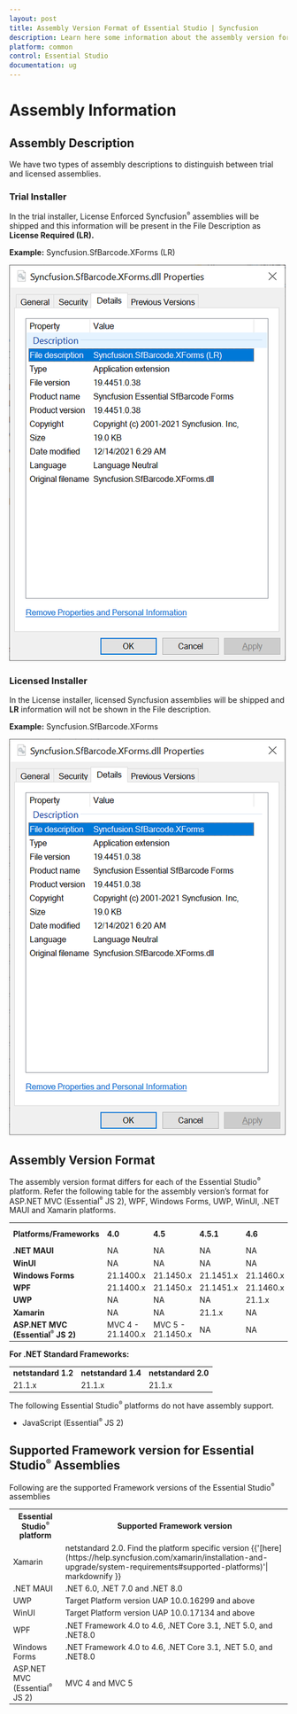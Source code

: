```yaml
---
layout: post
title: Assembly Version Format of Essential Studio | Syncfusion
description: Learn here some information about the assembly version format of Syncfusion Essential Studio and more details.
platform: common
control: Essential Studio
documentation: ug
---
```


# Assembly Information

## Assembly Description

We have two types of assembly descriptions to distinguish between trial and licensed assemblies.

### Trial Installer

In the trial installer, License Enforced Syncfusion<sup style="font-size:70%">&reg;</sup> assemblies will be shipped and this information will be present in the File Description as **License Required (LR).**

**Example:** Syncfusion.SfBarcode.XForms (LR)

![Assembly Details](Documentation-Setup_images/Assembly-Description_img1.png)

### Licensed Installer

In the License installer, licensed Syncfusion assemblies will be shipped and **LR** information will not be shown in the File description.

**Example:** Syncfusion.SfBarcode.XForms

![Assembly Details](Documentation-Setup_images/Assembly-Description_img2.png)


## Assembly Version Format

The assembly version format differs for each of the Essential Studio<sup style="font-size:70%">&reg;</sup> platform. Refer the following table for the assembly version’s format for ASP.NET MVC (Essential<sup style="font-size:70%">&reg;</sup> JS 2), WPF, Windows Forms, UWP, WinUI, .NET MAUI and Xamarin platforms.



<table>
<tr>
<td>
<b>Platforms/Frameworks</b></td><td>
<b>4.0</b></td><td>
<b>4.5</b></td><td>
<b>4.5.1</b></td><td>
<b>4.6</b></td><td>
<b>netcoreapp3.1</b></td><td>
<b>net 5.0</b></td><td>
<b>net 6.0</b></td><td>
<b>net 7.0</b></td><td>
<b>net 8.0</b></td><td>
<b>uap10.0</b></td></tr>
<tr>
<td>
<b>.NET MAUI</b></td><td>
NA</td><td>
NA</td><td>
NA</td><td>
NA</td><td>
NA</td><td>
NA</td><td>
21.1.x</td><td>
21.1.x</td><td>
23.1.x</td><td>
NA</td></tr>
<tr>
<td>
<b>WinUI</b></td><td>
NA</td><td>
NA</td><td>
NA</td><td>
NA</td><td>
NA</td><td>
21.1.x</td><td>
NA</td><td>
NA</td><td>
NA</td><td>
21.1.x</td></tr>
<tr>
<td>
<b>Windows Forms</b></td><td>
21.1400.x</td><td>
21.1450.x</td><td>
21.1451.x</td><td>
21.1460.x</td><td>
21.1.x</td><td>
21.1.x</td><td>
NA</td><td>
NA</td><td>
NA</td><td>
NA</td></tr>
<tr>
<td>
<b>WPF</b></td><td>
21.1400.x</td><td>
21.1450.x</td><td>
21.1451.x</td><td>
21.1460.x</td><td>
21.1.x</td><td>
21.1.x</td><td>
NA</td><td>
NA</td><td>
NA</td><td>
NA</td></tr>
<tr>
<td>
<b>UWP</b></td><td>
NA</td><td>
NA</td><td>
NA</td><td>
21.1.x</td><td>
NA</td><td>
NA</td><td>
NA</td><td>
NA</td><td>
NA</td><td>
NA</td></tr>
<tr>
<td>
<b>Xamarin</b></td><td>
NA</td><td>
NA</td><td>
21.1.x</td><td>
NA</td><td>
NA</td><td>
NA</td><td>
NA</td><td>
NA</td><td>
NA</td><td>
NA</td></tr>
<tr>
<td>
<b>ASP.NET MVC (Essential<sup style="font-size:70%">&reg;</sup> JS 2)</b></td><td>
MVC 4 - 21.1400.x</td><td>
MVC 5 - 21.1450.x</td><td>
NA</td><td>
NA</td><td>
NA</td><td>
NA</td><td>
NA</td><td>
23.1.x</td><td>
NA</td><td>
NA</td></tr>
</table>

**For .NET Standard Frameworks:**

<table>
<tr>
<td>
<b>netstandard 1.2</b></td><td>
<b>netstandard 1.4</b></td><td>
<b>netstandard 2.0</b></td></tr>
<tr>
<td>
21.1.x</td><td>
21.1.x</td><td>
21.1.x</td></tr>
</table>

The following Essential Studio<sup style="font-size:70%">&reg;</sup> platforms do not have assembly support.

* JavaScript (Essential<sup style="font-size:70%">&reg;</sup> JS 2)

## Supported Framework version for Essential Studio<sup style="font-size:70%">&reg;</sup> Assemblies

Following are the supported Framework versions of the Essential Studio<sup style="font-size:70%">&reg;</sup> assemblies

<table>
<tr>
<th>Essential Studio<sup style="font-size:70%">&reg;</sup> platform</th>
<th>Supported Framework version</th>
</tr>
<tr>
<td>Xamarin</td>
<td>netstandard 2.0. Find the platform specific version {{'[here](https://help.syncfusion.com/xamarin/installation-and-upgrade/system-requirements#supported-platforms)'| markdownify }}</td>
</tr>
<tr>
<td>.NET MAUI</td>
<td>.NET 6.0, .NET 7.0 and .NET 8.0</td>
</tr>
<tr>
<td>UWP</td>
<td>Target Platform version UAP 10.0.16299 and above</td>
</tr>
<tr>
<td>WinUI</td>
<td>Target Platform version UAP 10.0.17134 and above</td>
</tr>
<tr>
<td>WPF</td>
<td>.NET Framework 4.0 to 4.6, .NET Core 3.1, .NET 5.0, and .NET8.0</td>
</tr>
<tr>
<td>Windows Forms</td>
<td>.NET Framework 4.0 to 4.6, .NET Core 3.1, .NET 5.0, and .NET8.0</td>
</tr>
<tr>
<td>ASP.NET MVC (Essential<sup style="font-size:70%">&reg;</sup> JS 2)</td>
<td>MVC 4 and MVC 5</td>
</tr>
</table>